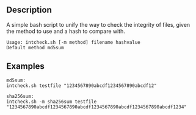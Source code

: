 Description
---

A simple bash script to unify the way to check the integrity of files, given the method to use and a hash to compare with.
```
Usage: intcheck.sh [-m method] filename hashvalue
Default method md5sum
```
Examples
---
```
md5sum:
intcheck.sh testfile "1234567890abcdf1234567890abcdf12"

sha256sum:
intcheck.sh -m sha256sum testfile "1234567890abcdf1234567890abcdf1234567890abcdf1234567890abcdf1234"
```
